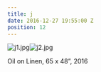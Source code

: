 ```yaml
---
title: j
date: 2016-12-27 19:55:00 Z
position: 12
---
```


![j1.jpg](/uploads/j1.jpg)![j2.jpg](/uploads/j2.jpg)

Oil on Linen, 
65 x 48”, 
2016
